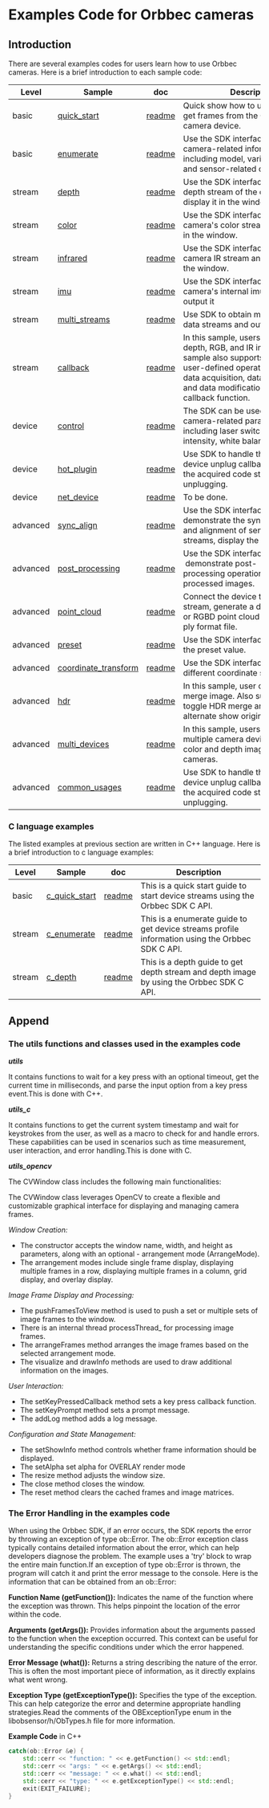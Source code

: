 # Examples Code for Orbbec cameras

## Introduction

There are several examples codes for users learn how to use Orbbec cameras. Here is a brief introduction to each sample code:

| Level | Sample                                     | doc | Description                                                                      |
| ----- | ------------------------------------------ | --- | -------------------------------------------------------------------------------- |
| basic | [quick_start](0.basic.quick_start) | [readme](0.basic.quick_start//README.md) | Quick show how to use the SDK to get frames from the Orbbec RGB-D camera device. |
| basic | [enumerate](0.basic.enumerate) | [readme](0.basic.enumerate/README.md) | Use the SDK interface to obtain camera-related information, including model, various sensors, and sensor-related configurations.|
| stream | [depth](1.stream.depth)  | [readme](1.stream.depth/README.md)    | Use the SDK interface to obtain the depth stream of the camera and display it in the window. |
| stream | [color](1.stream.color) | [readme](1.stream.color/README.md)    | Use the SDK interface to obtain the camera's color stream and display it in the window. |
| stream | [infrared](1.stream.infrared)  | [readme](1.stream.infrared/README.md)    | Use the SDK interface to obtain the camera IR stream and display it in the window. |
| stream | [imu](1.stream.imu)  | [readme](1.stream.imu/README.md)    | Use the SDK interface to obtain the camera's internal imu data and output it|
| stream | [multi_streams](1.stream.multi_streams) | [readme](1.stream.multi_streams/README.md)    | Use SDK to obtain multiple camera data streams and output them. |
| stream | [callback](1.stream.callback) | [readme](1.stream.callback/README.md)    | In this sample, users can obtain depth, RGB, and IR images. This sample also supports performing user-defined operations such as data acquisition, data processing, and data modification within the callback function.|
| device | [control](2.device.control) | [readme](2.device.control/README.md)    | The SDK can be used to modify camera-related parameters, including laser switch, laser level intensity, white balance switch, etc. |
| device | [hot_plugin](2.device.hot_plugin) | [readme](2.device.hot_plugin/README.md)    | Use SDK to handle the settings of device unplug callback and process the acquired code stream after unplugging. |
| device | [net_device](2.device.net_device) | [readme](2.device.net_device/README.md)    | To be done. |
| advanced | [sync_align](3.advanced.sync_align) | [readme](3.advanced.sync_align/README.md)    | Use the SDK interface to demonstrate the synchronization and alignment of sensor data streams, display the aligned image. |
| advanced | [post_processing](3.advanced.post_processing) | [readme](3.advanced.post_processing/README.md)    | Use the SDK interface to  demonstrate post-processing operations, display post-processed images. |
| advanced | [point_cloud](3.advanced.point_cloud) | [readme](3.advanced.point_cloud/README.md)    | Connect the device to open the stream, generate a depth point cloud or RGBD point cloud and save it as a ply format file. |
| advanced | [preset](3.advanced.preset) | [readme](3.advanced.preset/README.md)    | Use the SDK interface to set and get the preset value. |
| advanced | [coordinate_transform](3.advanced.coordinate_transform) | [readme](3.advanced.coordinate_transform/README.md)    | Use the SDK interface to  transform different coordinate systems. |
| advanced | [hdr](3.advanced.hdr) | [readme](3.advanced.hdr/README.md)    | In this sample, user can get the HDR merge image. Also supports user to toggle HDR merge and toggle alternate show origin frame. |
| advanced | [multi_devices](3.advanced.multi_devices) | [readme](3.advanced.multi_devices/README.md)    | In this sample, users can connect multiple camera devices and get color and depth images of different cameras. |
| advanced | [common_usages](3.advanced.common_usages) | [readme](3.advanced.common_usages/README.md)    | Use SDK to handle the settings of device unplug callback and process the acquired code stream after unplugging. |

### C language examples

The listed examples at previous section are written in C++ language. Here is a brief introduction to c language examples:

| Level | Sample                                     | doc | Description                                                                      |
| ----- | ------------------------------------------ | --- | -------------------------------------------------------------------------------- |
| basic | [c_quick_start](c_examples/0.c_quick_start) |  [readme](c_examples/0.c_quick_start/readme.md) | This is a quick start guide to start device streams using the Orbbec SDK C API. |
| stream | [c_enumerate](c_examples/1.c_enumerate) |  [readme](c_examples/1.c_enumerate/readme.md) | This is a enumerate guide to get device streams profile information using the Orbbec SDK C API. |
| stream | [c_depth](c_examples/2.c_depth) |  [readme](c_examples/2.c_depth/readme.md) | This is a depth guide to get depth stream and depth image by using the Orbbec SDK C API. |

## Append

### The utils functions and classes used in the examples code

***utils***

It contains functions to wait for a key press with an optional timeout, get the current time in milliseconds, and parse the input option from a key press event.This is done with C++.

***utils_c***

It contains functions to get the current system timestamp and wait for keystrokes from the user, as well as a macro to check for and handle errors. These capabilities can be used in scenarios such as time measurement, user interaction, and error handling.This is done with C.

***utils_opencv***

The CVWindow class includes the following main functionalities:

The CVWindow class leverages OpenCV to create a flexible and customizable graphical interface for displaying and managing camera frames.

 *Window Creation:*

- The constructor accepts the window name, width, and height as parameters, along with an optional - arrangement mode (ArrangeMode).
- The arrangement modes include single frame display, displaying multiple frames in a row, displaying multiple frames in a column, grid display, and overlay display.

 *Image Frame Display and Processing:*

- The pushFramesToView method is used to push a set or multiple sets of image frames to the window.
- There is an internal thread processThread_ for processing image frames.
- The arrangeFrames method arranges the image frames based on the selected arrangement mode.
- The visualize and drawInfo methods are used to draw additional information on the images.

 *User Interaction:*

- The setKeyPressedCallback method sets a key press callback function.
- The setKeyPrompt method sets a prompt message.
- The addLog method adds a log message.

 *Configuration and State Management:*

- The setShowInfo method controls whether frame information should be displayed.
- The setAlpha set alpha for OVERLAY render mode
- The resize method adjusts the window size.
- The close method closes the window.
- The reset method clears the cached frames and image matrices.

### The Error Handling in the examples code

When using the Orbbec SDK, if an error occurs, the SDK reports the error by throwing an exception of type ob::Error. The ob::Error exception class typically contains detailed information about the error, which can help developers diagnose the problem.
The example uses a 'try' block to wrap the entire main function.If an exception of type ob::Error is thrown, the program will catch it and print the error message to the console.
Here is the information that can be obtained from an ob::Error:

**Function Name (getFunction()):**
Indicates the name of the function where the exception was thrown. This helps pinpoint the location of the error within the code.

**Arguments (getArgs()):**
Provides information about the arguments passed to the function when the exception occurred. This context can be useful for understanding the specific conditions under which the error happened.

**Error Message (what()):**
Returns a string describing the nature of the error. This is often the most important piece of information, as it directly explains what went wrong.

**Exception Type (getExceptionType()):**
Specifies the type of the exception. This can help categorize the error and determine appropriate handling strategies.Read the comments of the OBExceptionType enum in the libobsensor/h/ObTypes.h file for more information.

**Example Code** in C++

```cpp
catch(ob::Error &e) {
    std::cerr << "function: " << e.getFunction() << std::endl;
    std::cerr << "args: " << e.getArgs() << std::endl;
    std::cerr << "message: " << e.what() << std::endl;
    std::cerr << "type: " << e.getExceptionType() << std::endl;
    exit(EXIT_FAILURE);
}
```
